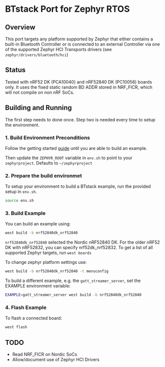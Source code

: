 # BTstack Port for Zephyr RTOS

## Overview

This port targets any platform supported by Zephyr that either contains a built-in Bluetooth Controller 
or is connected to an external Controller via one of the supported Zephyr HCI Transports drivers (see `zephyr/drivers/bluetooth/hci`)

## Status

Tested with nRF52 DK (PCA10040) and nRF52840 DK (PC10056) boards only. It uses the fixed static random BD ADDR stored in NRF_FICR, which will not compile on non nRF SoCs.


## Building and Running

The first step needs to done once. Step two is needed every time to setup the environment.

### 1. Build Environment Preconditions

Follow the getting started [guide](https://docs.zephyrproject.org/latest/develop/getting_started/index.html)
until you are able to build an example.

Then update the `ZEPHYR_ROOT` variable in `env.sh` to point to your `zephyrproject`. Defaults to `~/zephyrproject`


### 2. Prepare the build environmet

To setup your environment to build a BTstack example, run the provided setup in `env.sh`.

```sh
source env.sh
```

### 3. Build Example

You can build an example using:
```sh
west build -b nrf52840dk_nrf52840
```

`nrf52840dk_nrf52840` selected the Nordic nRF52840 DK. For the older nRF52 DK with nRF52832, you can specify nrf52dk_nrf52832.
To get a list of all supported Zephyr targets, run `west boards`

To change zephyr platform settings use:
```sh
west build -b nrf52840dk_nrf52840 -t menuconfig
```

To build a different example, e.g. the `gatt_streamer_server`, set the EXAMPLE environment variable:
```sh
EXAMPLE=gatt_streamer_server west build -b nrf52840dk_nrf52840
```

### 4. Flash Example

To flash a connected board:
```sh
west flash
```


## TODO

- Read NRF_FICR on Nordic SoCs
- Allow/document use of Zephyr HCI Drivers


